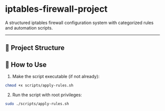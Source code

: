 # iptables-firewall-project

A structured iptables firewall configuration system with categorized rules and automation scripts.

---

## 📁 Project Structure

## 🚀 How to Use

1. Make the script executable (if not already):

```bash
chmod +x scripts/apply-rules.sh
```

2. Run the script with root privileges:

```bash
sudo ./scripts/apply-rules.sh
```

